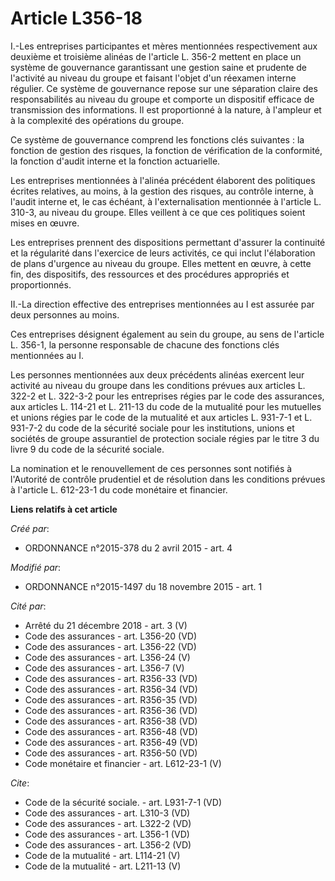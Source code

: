 # Article L356-18

I.-Les entreprises participantes et mères mentionnées respectivement aux deuxième et troisième alinéas de l'article L. 356-2
mettent en place un système de gouvernance garantissant une gestion saine et prudente de l'activité au niveau du groupe et
faisant l'objet d'un réexamen interne régulier. Ce système de gouvernance repose sur une séparation claire des
responsabilités au niveau du groupe et comporte un dispositif efficace de transmission des informations. Il est proportionné
à la nature, à l'ampleur et à la complexité des opérations du groupe. 

Ce système de gouvernance comprend les fonctions clés suivantes : la fonction de gestion des risques, la fonction de
vérification de la conformité, la fonction d'audit interne et la fonction actuarielle. 

Les entreprises mentionnées à l'alinéa précédent élaborent des politiques écrites relatives, au moins, à la gestion des
risques, au contrôle interne, à l'audit interne et, le cas échéant, à l'externalisation mentionnée à l'article L. 310-3, au
niveau du groupe. Elles veillent à ce que ces politiques soient mises en œuvre. 

Les entreprises prennent des dispositions permettant d'assurer la continuité et la régularité dans l'exercice de leurs
activités, ce qui inclut l'élaboration de plans d'urgence au niveau du groupe. Elles mettent en œuvre, à cette fin, des
dispositifs, des ressources et des procédures appropriés et proportionnés. 

II.-La direction effective des entreprises mentionnées au I est assurée par deux personnes au moins. 

Ces entreprises désignent également au sein du groupe, au sens de l'article L. 356-1, la personne responsable de chacune des
fonctions clés mentionnées au I. 

Les personnes mentionnées aux deux précédents alinéas exercent leur activité au niveau du groupe dans les conditions prévues
aux articles L. 322-2 et L. 322-3-2 pour les entreprises régies par le code des assurances, aux articles L. 114-21 et L.
211-13 du code de la mutualité pour les mutuelles et unions régies par le code de la mutualité et aux articles L. 931-7-1 et
L. 931-7-2 du code de la sécurité sociale pour les institutions, unions et sociétés de groupe assurantiel de protection
sociale régies par le titre 3 du livre 9 du code de la sécurité sociale. 

La nomination et le renouvellement de ces personnes sont notifiés à l'Autorité de contrôle prudentiel et de résolution dans
les conditions prévues à l'article L. 612-23-1 du code monétaire et financier.

**Liens relatifs à cet article**

_Créé par_:

  - ORDONNANCE n°2015-378 du 2 avril 2015 - art. 4

_Modifié par_:

  - ORDONNANCE n°2015-1497 du 18 novembre 2015 - art. 1

_Cité par_:

  - Arrêté du 21 décembre 2018 - art. 3 (V)
  - Code des assurances - art. L356-20 (VD)
  - Code des assurances - art. L356-22 (VD)
  - Code des assurances - art. L356-24 (V)
  - Code des assurances - art. L356-7 (V)
  - Code des assurances - art. R356-33 (VD)
  - Code des assurances - art. R356-34 (VD)
  - Code des assurances - art. R356-35 (VD)
  - Code des assurances - art. R356-36 (VD)
  - Code des assurances - art. R356-38 (VD)
  - Code des assurances - art. R356-48 (VD)
  - Code des assurances - art. R356-49 (VD)
  - Code des assurances - art. R356-50 (VD)
  - Code monétaire et financier - art. L612-23-1 (V)

_Cite_:

  - Code de la sécurité sociale. - art. L931-7-1 (VD)
  - Code des assurances - art. L310-3 (VD)
  - Code des assurances - art. L322-2 (VD)
  - Code des assurances - art. L356-1 (VD)
  - Code des assurances - art. L356-2 (VD)
  - Code de la mutualité - art. L114-21 (V)
  - Code de la mutualité - art. L211-13 (V)
